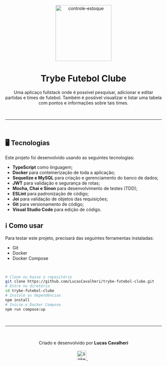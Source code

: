 <div align='center'>
  <img width="180px" alt="controle-estoque" src="https://cdn-icons-png.flaticon.com/512/4297/4297965.png" />
  <h1>Trybe Futebol Clube</h1>
  <p>
    Uma aplicaço fullstack onde é possível pesquisar, adicionar e editar partidas e times de futebol. Também é posśivel visualizar e listar uma tabela com pontos e informações sobre tais times.
  </p>
</div>

<br /><hr /><br />

## 🖥️ Tecnologias
Este projeto foi desenvolvido usando as seguintes tecnologias:

-  **TypeScript** como linguagem;
-  **Docker** para conteinerização de toda a aplicação;
-  **Sequelize e MySQL** para criação e gerenciamento do banco de dados;
-  **JWT** para validação e segurança de rotas;
-  **Mocha, Chai e Sinon** para desenvolvimento de testes (TDD);
-  **ESLint** para padronização de código;
-  **Joi** para validação de objetos das requisições;
-  **Git** para versionamento de código;
-  **Visual Studio Code** para edição de código.

## ℹ️ Como usar
Para testar este projeto, precisará das seguintes ferramentas instaladas:

- Git
- Docker
- Docker Compose

<br/>

```bash
# Clone ou baixe o repositório
git clone https://github.com/LucasCavalheri/trybe-futebol-clube.git
# Entre no diretório
cd trybe-futebol-clube
# Instale as dependências
npm install
# Inicie o Docker Compose
npm run compose:up
```

<br /><hr /><br />

<p align='center'>
  Criado e desenvolvido por <b>Lucas Cavalheri</b>
  <br/><br/>

  <a href="https://www.linkedin.com/in/lucas-cavalheri">
    <img alt="linkedIn" height="30px" src="https://i.imgur.com/TQRXxhT.png" />
  </a>
  &nbsp;&nbsp;
</p>
